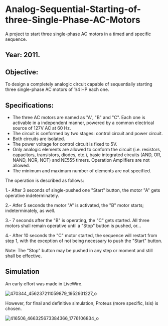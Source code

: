 # Analog-Sequential-Starting-of-three-Single-Phase-AC-Motors

A project to start three single-phase AC motors in a timed and specific sequence. 

## Year: 2011.

## Objective: 
To design a completely analogic circuit capable of sequentially starting three single-phase AC motors of 1/4 HP each one.

## Specifications: 

* The three AC motors are named as "A", "B" and "C". Each one is activable in a independent manner, powered by a common electrical source of 127V AC at 60 Hz.
* The circuit is conformed by two stages: control circuit and power circuit.
* Both circuits are isolated.
* The power voltage for control circuit is fixed to 5V. 
* Only analogic elements are allowed to conform the circuit (i.e. resistors, capacitors, transistors, diodes, etc.), basic integrated circuits (AND, OR, NAND, NOR, NOT) and NE555 timers. Operation Amplifiers are not allowed.
* The minimum and maximum number of elements are not specified.

The operation is described as follows:

1.- After 3 seconds of single-pushed one "Start" button, the motor "A" gets operative indeterminately. 

2.- Atfer 5 seconds the motor "A" is activated, the "B" motor starts; indeterminately, as well. 

3.- 7 seconds after the "B" is operating, the "C" gets started. All three motors shall remain operative until a "Stop" button is pushed, or...

4.- After 10 seconds the "C" motor started, the sequence will restart from step 1, with the exception of not being necessary to push the "Start" button. 

Note: The "Stop" button may be pushed in any step or moment and still shall be effective. 

## Simulation

An early effort was made in LiveWire.

![470344_456237211059879_1952931227_o](https://github.com/Lechuga-Geronimo/Analog-Sequential-Starting-of-three-Single-Phase-AC-Motors/assets/142461885/3f03fcdb-876f-466b-8b00-adec5fd545de)

However, for final and definitive simulation, Proteus (more specific, Isis) is chosen. 

![416506_466325673384366_1776106834_o](https://github.com/Lechuga-Geronimo/Analog-Sequential-Starting-of-three-Single-Phase-AC-Motors/assets/142461885/e962be50-1e69-4dfb-b814-43a17f2c6cde)
